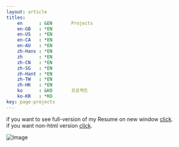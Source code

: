 ```yaml
---
layout: article
titles:
	en      : &EN       Projects
	en-GB   : *EN
	en-US   : *EN
	en-CA   : *EN
	en-AU   : *EN
	zh-Hans : *EN
	zh      : *EN
	zh-CN   : *EN
	zh-SG   : *EN
	zh-Hant : *EN
	zh-TW   : *EN
	zh-HK   : *EN
	ko      : &KO       프로젝트
	ko-KR   : *KO
key: page-projects
---
```


if you want to see full-version of my Resume on new window <a href="https://youngtakcho.github.io/resumecards/" target="_blank">click</a>.<br>
if you want non-html version <a href = "https://drive.google.com/file/d/1yRj-RsyQq_X0YsV6hc51F-DJhuORn6P-/view?usp=sharing"  target="_blank">click</a>.

![Image](https://github.com/youngtakcho/youngtakcho.github.io/blob/master/images/fulls/resume_h.PNG?raw=true)